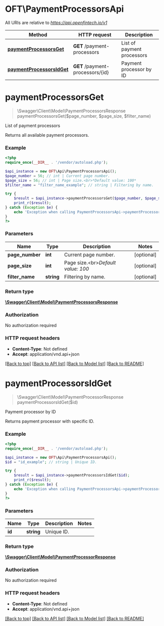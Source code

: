 # OFT\PaymentProcessorsApi

All URIs are relative to *https://api.openfintech.io/v1*

Method | HTTP request | Description
------------- | ------------- | -------------
[**paymentProcessorsGet**](PaymentProcessorsApi.md#paymentProcessorsGet) | **GET** /payment-processors | List of payment processors
[**paymentProcessorsIdGet**](PaymentProcessorsApi.md#paymentProcessorsIdGet) | **GET** /payment-processors/{id} | Payment processor by ID


# **paymentProcessorsGet**
> \Swagger\Client\Model\PaymentProcessorsResponse paymentProcessorsGet($page_number, $page_size, $filter_name)

List of payment processors

Returns all available payment processors.

### Example
```php
<?php
require_once(__DIR__ . '/vendor/autoload.php');

$api_instance = new OFT\Api\PaymentProcessorsApi();
$page_number = 56; // int | Current page number.
$page_size = 56; // int | Page size.<br>*Default value: 100*
$filter_name = "filter_name_example"; // string | Filtering by name.

try {
    $result = $api_instance->paymentProcessorsGet($page_number, $page_size, $filter_name);
    print_r($result);
} catch (Exception $e) {
    echo 'Exception when calling PaymentProcessorsApi->paymentProcessorsGet: ', $e->getMessage(), PHP_EOL;
}
?>
```

### Parameters

Name | Type | Description  | Notes
------------- | ------------- | ------------- | -------------
 **page_number** | **int**| Current page number. | [optional]
 **page_size** | **int**| Page size.&lt;br&gt;*Default value: 100* | [optional]
 **filter_name** | **string**| Filtering by name. | [optional]

### Return type

[**\Swagger\Client\Model\PaymentProcessorsResponse**](../Model/PaymentProcessorsResponse.md)

### Authorization

No authorization required

### HTTP request headers

 - **Content-Type**: Not defined
 - **Accept**: application/vnd.api+json

[[Back to top]](#) [[Back to API list]](../../README.md#documentation-for-api-endpoints) [[Back to Model list]](../../README.md#documentation-for-models) [[Back to README]](../../README.md)

# **paymentProcessorsIdGet**
> \Swagger\Client\Model\PaymentProcessorResponse paymentProcessorsIdGet($id)

Payment processor by ID

Returns payment processor with specific ID.

### Example
```php
<?php
require_once(__DIR__ . '/vendor/autoload.php');

$api_instance = new OFT\Api\PaymentProcessorsApi();
$id = "id_example"; // string | Unique ID.

try {
    $result = $api_instance->paymentProcessorsIdGet($id);
    print_r($result);
} catch (Exception $e) {
    echo 'Exception when calling PaymentProcessorsApi->paymentProcessorsIdGet: ', $e->getMessage(), PHP_EOL;
}
?>
```

### Parameters

Name | Type | Description  | Notes
------------- | ------------- | ------------- | -------------
 **id** | **string**| Unique ID. |

### Return type

[**\Swagger\Client\Model\PaymentProcessorResponse**](../Model/PaymentProcessorResponse.md)

### Authorization

No authorization required

### HTTP request headers

 - **Content-Type**: Not defined
 - **Accept**: application/vnd.api+json

[[Back to top]](#) [[Back to API list]](../../README.md#documentation-for-api-endpoints) [[Back to Model list]](../../README.md#documentation-for-models) [[Back to README]](../../README.md)

